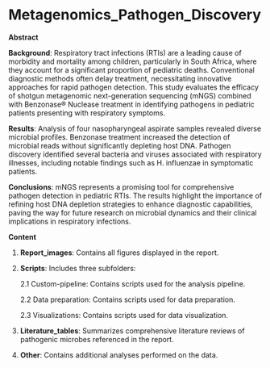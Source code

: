 # Metagenomics_Pathogen_Discovery

**Abstract**

**Background**: Respiratory tract infections (RTIs) are a leading cause of morbidity and mortality among children, particularly in South Africa, where they account for a significant proportion of pediatric deaths. Conventional diagnostic methods often delay treatment, necessitating innovative approaches for rapid pathogen detection. This study evaluates the efficacy of shotgun metagenomic next-generation sequencing (mNGS) combined with Benzonase® Nuclease treatment in identifying pathogens in pediatric patients presenting with respiratory symptoms.

**Results**:  Analysis of four nasopharyngeal aspirate samples revealed diverse microbial profiles. Benzonase treatment increased the detection of microbial reads without significantly depleting host DNA. Pathogen discovery identified several bacteria and viruses associated with respiratory illnesses, including notable findings such as H. influenzae in symptomatic patients.

**Conclusions**: mNGS represents a promising tool for comprehensive pathogen detection in pediatric RTIs. The results highlight the importance of refining host DNA depletion strategies to enhance diagnostic capabilities, paving the way for future research on microbial dynamics and their clinical implications in respiratory infections.

**Content**
1. **Report_images**: Contains all figures displayed in the report.
2. **Scripts**: Includes three subfolders:

   2.1 Custom-pipeline: Contains scripts used for the analysis pipeline. 

   2.2 Data preparation: Contains scripts used for data preparation. 

   2.3 Visualizations: Contains scripts used for data visualization.
4. **Literature_tables**: Summarizes comprehensive literature reviews of pathogenic microbes referenced in the report.
5. **Other**: Contains additional analyses performed on the data.
